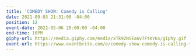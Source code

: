 ```yaml
---
title: 'COMEDY SHOW: Comedy is Calling'
date: 2021-09-03 21:31:00 -04:00
position: 12
event-date: 2022-05-06 20:00:00 -04:00
end-time: 10PM
giphy-url: https://media.giphy.com/media/xTk9ZNSEaGv7FtKY6s/giphy.gif
event-url: https://www.eventbrite.com/e/comedy-show-comedy-is-calling-tickets-329113416087
---
```


